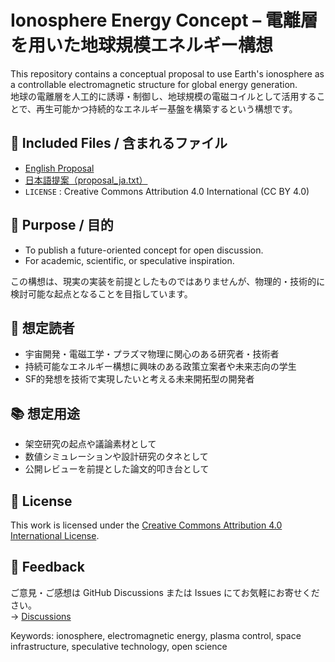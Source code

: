 # Ionosphere Energy Concept – 電離層を用いた地球規模エネルギー構想

This repository contains a conceptual proposal to use Earth's ionosphere as a controllable electromagnetic structure for global energy generation.  
地球の電離層を人工的に誘導・制御し、地球規模の電磁コイルとして活用することで、再生可能かつ持続的なエネルギー基盤を構築するという構想です。

## 🔹 Included Files / 含まれるファイル

- [English Proposal](./proposal_en.txt)
- [日本語提案（proposal_ja.txt）](./proposal_ja.txt)
- `LICENSE` : Creative Commons Attribution 4.0 International (CC BY 4.0)

## 🔹 Purpose / 目的

- To publish a future-oriented concept for open discussion.
- For academic, scientific, or speculative inspiration.

この構想は、現実の実装を前提としたものではありませんが、物理的・技術的に検討可能な起点となることを目指しています。

## 👥 想定読者

- 宇宙開発・電磁工学・プラズマ物理に関心のある研究者・技術者
- 持続可能なエネルギー構想に興味のある政策立案者や未来志向の学生
- SF的発想を技術で実現したいと考える未来開拓型の開発者

## 📚 想定用途

- 架空研究の起点や議論素材として
- 数値シミュレーションや設計研究のタネとして
- 公開レビューを前提とした論文的叩き台として

## 🔹 License

This work is licensed under the [Creative Commons Attribution 4.0 International License](https://creativecommons.org/licenses/by/4.0/).

## 💬 Feedback

ご意見・ご感想は GitHub Discussions または Issues にてお気軽にお寄せください。  
→ [Discussions](https://github.com/tadi-karuma/ionosphere-energy-concept/discussions)

Keywords: ionosphere, electromagnetic energy, plasma control, space infrastructure, speculative technology, open science
